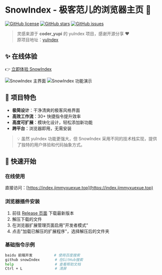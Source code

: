 # SnowIndex - 极客范儿的浏览器主页 🚀

[![GitHub license](https://img.shields.io/github/license/Jimmylxue/snowIndex)](https://github.com/Jimmylxue/snowIndex/blob/main/LICENSE)
[![GitHub stars](https://img.shields.io/github/stars/Jimmylxue/snowIndex)](https://github.com/Jimmylxue/snowIndex/stargazers)
[![GitHub issues](https://img.shields.io/github/issues/Jimmylxue/snowIndex)](https://github.com/Jimmylxue/snowIndex/issues)

> 灵感来源于 **coder_yupi** 的 yuIndex 项目，感谢开源分享 ❤️  
> 原项目地址：[yuIndex](https://github.com/Jimmylxue/snowIndex)

## ✨ 在线体验

👉 [立即体验 SnowIndex](https://index.jimmyxuexue.top)

![SnowIndex 主界面](https://github.com/user-attachments/assets/9f2013b2-00cc-4b1e-89b0-8f620cc6cc15)
![SnowIndex 功能演示](https://github.com/user-attachments/assets/cbd5c1b6-b63e-463c-b7ac-ae07c389a277)

## 🌟 项目特色

- **极简设计**：干净清爽的极客风格界面
- **高效工作流**：30+ 快捷指令提升效率
- **高度可扩展**：模块化设计，轻松添加新功能
- **跨平台**：浏览器即用，无需安装

> 💡 虽然 yuIndex 功能更强大，但 SnowIndex 采用不同的技术栈实现，提供了独特的用户体验和代码抽象方式。

## 🚀 快速开始

### 在线使用
直接访问：[https://index.jimmyxuexue.top](https://index.jimmyxuexue.top)

### 浏览器插件安装
1. 前往 [Release 页面](https://github.com/Jimmylxue/snowIndex/releases) 下载最新版本
2. 解压下载的文件
3. 在浏览器扩展管理页面启用"开发者模式"
4. 点击"加载已解压的扩展程序"，选择解压后的文件夹

### 基础指令示例
```bash
baidu 前端开发          # 使用百度搜索
github snowIndex       # 在GitHub搜索
help                   # 查看帮助文档
Ctrl + L               # 清屏
